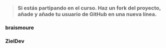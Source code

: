 > ### Si estás partipando en el curso. Haz un fork del proyecto, añade y añade tu usuario de GitHub en una nueva línea.

### braismoure
### ZielDev